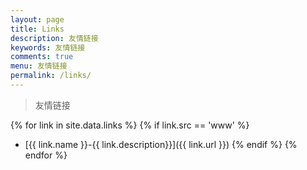 ```yaml
---
layout: page
title: Links
description: 友情链接
keywords: 友情链接
comments: true
menu: 友情链接
permalink: /links/
---
```


> 友情链接

{% for link in site.data.links %}
  {% if link.src == 'www' %}
* [{{ link.name }}-{{ link.description}}]({{ link.url }})
  {% endif %}
{% endfor %}
